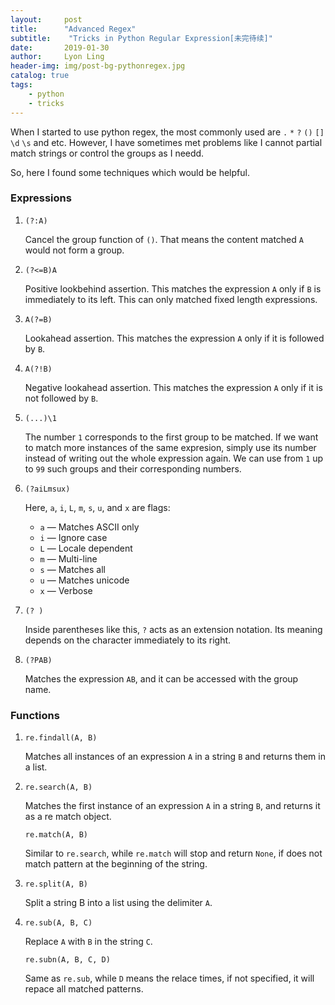 ```yaml
---
layout:     post
title:      "Advanced Regex"
subtitle:    "Tricks in Python Regular Expression[未完待续]"
date:       2019-01-30
author:     Lyon Ling
header-img: img/post-bg-pythonregex.jpg
catalog: true
tags:
    - python
    - tricks 
---
```


When I started to use python regex, the most commonly used are `.` `*` `?` `()` `[]` `\d` `\s` and etc. However, I have sometimes met problems like I cannot partial match strings or control the groups as I needd.

So, here I found some techniques which would be helpful.

### Expressions

1. `(?:A)`

   Cancel the group function of `()`. That means the content matched `A `would not form a group.

2. `(?<=B)A`

    Positive lookbehind assertion. This matches the expression `A` only if `B` is immediately to its left. This can only matched fixed length expressions.

3. `A(?=B)` 

   Lookahead assertion. This matches the expression `A` only if it is followed by `B`.

4. `A(?!B)` 

   Negative lookahead assertion. This matches the expression `A` only if it is not followed by `B`.

5. `(...)\1` 

   The number `1` corresponds to the first group to be matched. If we want to match more instances of the same expresion, simply use its number instead of writing out the whole expression again. We can use from `1` up to `99` such groups and their corresponding numbers.

6. `(?aiLmsux)` 

   Here, `a`, `i`, `L`, `m`, `s`, `u`, and `x` are flags:

   - `a` — Matches ASCII only
   - `i` — Ignore case
   - `L` — Locale dependent
   - `m` — Multi-line
   - `s` — Matches all
   - `u` — Matches unicode
   - `x` — Verbose

7. `(? )` 

   Inside parentheses like this, `?` acts as an extension notation. Its meaning depends on the character immediately to its right.

8. `(?PAB)` 

   Matches the expression `AB`, and it can be accessed with the group name.

### Functions 

1. `re.findall(A, B)` 

   Matches all instances of an expression `A` in a string `B` and returns them in a list.

2. `re.search(A, B)` 

   Matches the first instance of an expression `A` in a string `B`, and returns it as a re match object.

   `re.match(A, B)`

   Similar to  `re.search`, while `re.match` will stop and return `None`, if does not match pattern at the beginning of the string.

3. `re.split(A, B)` 

   Split a string B into a list using the delimiter `A`.

4. `re.sub(A, B, C)` 

   Replace `A` with `B` in the string `C`.

   `re.subn(A, B, C, D)`

   Same as `re.sub`, while `D` means the relace times, if not specified, it will repace all matched patterns.